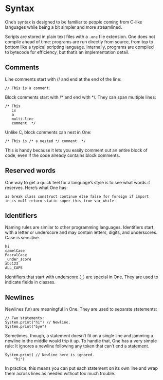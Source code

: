 # Syntax

One’s syntax is designed to be familiar to people coming from C-like languages while being a bit simpler and more streamlined.

Scripts are stored in plain text files with a `.one` file extension. One does not compile ahead of time: programs are run directly from source, from top to bottom like a typical scripting language. Internally, programs are compiled to bytecode for efficiency, but that’s an implementation detail.

## Comments

Line comments start with // and end at the end of the line:

```
// This is a comment.
```

<!-- prettier-ignore-start -->
Block comments start with /* and end with */. They can span multiple lines: <!-- markdownlint-disable MD037 -->
<!-- prettier-ignore-end -->

```
/* This
   is
   a
   multi-line
   comment. */
```

Unlike C, block comments can nest in One:

```
/* This is /* a nested */ comment. */
```

This is handy because it lets you easily comment out an entire block of code, even if the code already contains block comments.

## Reserved words

One way to get a quick feel for a language’s style is to see what words it reserves. Here’s what One has:

```
as break class construct continue else false for foreign if import
in is null return static super this true var while
```

## Identifiers

Naming rules are similar to other programming languages. Identifiers start with a letter or underscore and may contain letters, digits, and underscores. Case is sensitive.

```
hi
camelCase
PascalCase
_under_score
abc123
ALL_CAPS
```

Identifiers that start with underscore (`_`) are special in One. They are used to indicate fields in classes.

## Newlines

Newlines (\n) are meaningful in One. They are used to separate statements:

```
// Two statements:
System.print("hi") // Newline.
System.print("bye")
```

Sometimes, though, a statement doesn’t fit on a single line and jamming a newline in the middle would trip it up. To handle that, One has a very simple rule: It ignores a newline following any token that can’t end a statement.

```
System.print( // Newline here is ignored.
    "hi")
```

In practice, this means you can put each statement on its own line and wrap them across lines as needed without too much trouble.
